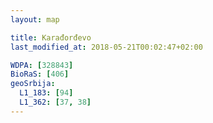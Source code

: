 ```yaml
---
layout: map

title: Karađorđevo
last_modified_at: 2018-05-21T00:02:47+02:00

WDPA: [328843]
BioRaS: [406]
geoSrbija:
  L1_183: [94]
  L1_362: [37, 38]
---
```

